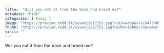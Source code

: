 ```yaml
---
title:  "Will you eat it from the back and breed me?"
metadate: "hide"
categories: [ Pussy ]
image: "https://preview.redd.it/syvwejioi7j51.jpg?auto=webp&s=1c947c405c55ddde48110b3ef267aca20dcdac40"
thumb: "https://preview.redd.it/syvwejioi7j51.jpg?width=1080&crop=smart&auto=webp&s=85a48a79a3b931f272b80d462d9246407d17a09b"
visit: ""
---
```

Will you eat it from the back and breed me?
